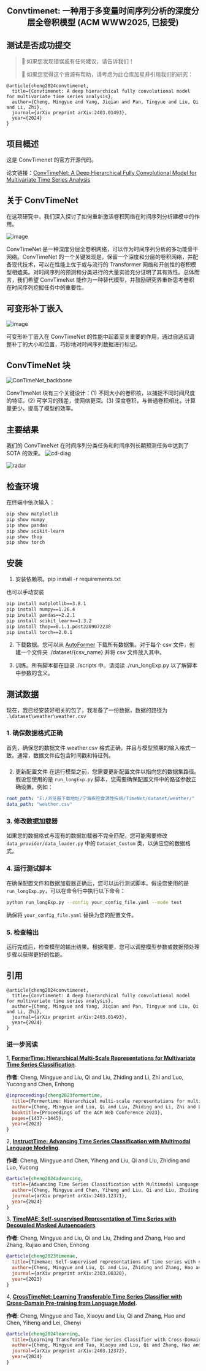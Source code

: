<div align="center">
  <!-- <h1><b> Time-LLM </b></h1> -->
  <!-- <h2><b> Time-LLM </b></h2> -->
  <h2><b> Convtimenet: 一种用于多变量时间序列分析的深度分层全卷积模型 (ACM WWW2025, 已接受) </b></h2>
</div>

测试是否成功提交
---
>
> 🙋 如果您发现错误或有任何建议，请告诉我们！
> 
> 🌟 如果您觉得这个资源有帮助，请考虑为此仓库加星并引用我们的研究：

```
@article{cheng2024convtimenet,
  title={Convtimenet: A deep hierarchical fully convolutional model for multivariate time series analysis},
  author={Cheng, Mingyue and Yang, Jiqian and Pan, Tingyue and Liu, Qi and Li, Zhi},
  journal={arXiv preprint arXiv:2403.01493},
  year={2024}
}
```

## 项目概述

这是 ConvTimenet 的官方开源代码。

论文链接：[ConvTimeNet: A Deep Hierarchical Fully Convolutional Model for Multivariate Time Series Analysis](https://arxiv.org/abs/2403.01493)

## 关于 ConvTimeNet

在这项研究中，我们深入探讨了如何重新激活卷积网络在时间序列分析建模中的作用。

![image](https://github.com/Mingyue-Cheng/ConvTimeNet/assets/75526778/6ad67b14-ec3a-42b4-970f-585108a13bd6)

ConvTimeNet 是一种深度分层全卷积网络，可以作为时间序列分析的多功能骨干网络。ConvTimeNet 的一个关键发现是，保留一个深度和分层的卷积网络，并配备现代技术，可以在性能上优于或与流行的 Transformer 网络和开创性的卷积模型相媲美。对时间序列的预测和分类进行的大量实验充分证明了其有效性。总体而言，我们希望 ConvTimeNet 能作为一种替代模型，并鼓励研究界重新思考卷积在时间序列挖掘任务中的重要性。

## 可变形补丁嵌入

![image](https://github.com/Mingyue-Cheng/ConvTimeNet/assets/75526778/115bd0cd-c011-468e-b305-12526e773225)

可变形补丁嵌入在 ConvTimeNet 的性能中起着至关重要的作用，通过自适应调整补丁的大小和位置，巧妙地对时间序列数据进行标记。

## ConvTimeNet 块

![ConTimeNet_backbone](https://github.com/Mingyue-Cheng/ConvTimeNet/assets/75526778/5ee724c0-3956-492a-9601-82a235ed7ffc)

ConvTimeNet 块有三个关键设计：(1) 不同大小的卷积核，以捕捉不同时间尺度的特征。(2) 可学习的残差，使网络更深。(3) 深度卷积，与普通卷积相比，计算量更少，提高了模型的效率。

## 主要结果

我们的 ConvTimeNet 在时间序列分类任务和时间序列长期预测任务中达到了 SOTA 的效果。
![cd-diag](https://github.com/Mingyue-Cheng/ConvTimeNet/assets/75526778/d1ef9c1a-2d0a-4c91-b02c-6390221868b3)

![radar](https://github.com/Mingyue-Cheng/ConvTimeNet/assets/75526778/51cd735d-cee0-413f-8f49-d97e5334f367)
## 检查环境
在终端中依次输入：

```bash
pip show matplotlib
pip show numpy
pip show pandas
pip show scikit-learn
pip show thop
pip show torch
```

## 安装

1. 安装依赖项。pip install -r requirements.txt

也可以手动安装

```bash
pip install matplotlib==3.8.1
pip install numpy==1.26.4
pip install pandas==2.2.1
pip install scikit_learn==1.3.2
pip install thop==0.1.1.post2209072238
pip install torch==2.0.1
```

2. 下载数据。您可以从 [AutoFormer](https://drive.google.com/drive/folders/1ZOYpTUa82_jCcxIdTmyr0LXQfvaM9vIy) 下载所有数据集。对于每个 csv 文件，创建一个文件夹 ./dataset/{csv_name} 并将 csv 文件放入其中。

3. 训练。所有脚本都在目录 ./scripts 中。请阅读 ./run_longExp.py 以了解脚本中参数的含义。

## 测试数据
现在，我已经安装好相关的包了，我准备了一份数据，数据的路径为 `.\dataset\weather\weather.csv`


### 1. 确保数据格式正确
首先，确保您的数据文件 weather.csv 格式正确，并且与模型预期的输入格式一致。通常，数据文件应包含时间戳和特征列。

### 

2. 更新配置文件
在运行模型之前，您需要更新配置文件以指向您的数据集路径。假设您使用的是 `run_longExp.py` 脚本，您需要确保配置文件中的路径参数正确设置。例如：

```yaml
root_path: "E:/浏览器下载地址/宁海疾控食源性疾病/TimeNet/dataset/weather/"
data_path: "weather.csv"
```
### 



### 3. 修改数据加载器
如果您的数据格式与现有的数据加载器不完全匹配，您可能需要修改 `data_provider/data_loader.py` 中的 `Dataset_Custom` 类，以适应您的数据格式。

### 4. 运行测试脚本
在确保配置文件和数据加载器正确后，您可以运行测试脚本。假设您使用的是 `run_longExp.py`，可以在命令行中执行以下命令：

```bash
python run_longExp.py --config your_config_file.yaml --mode test
```

确保将 `your_config_file.yaml` 替换为您的配置文件。

### 5. 检查输出
运行完成后，检查模型的输出结果。根据需要，您可以调整模型参数或数据预处理步骤以获得更好的性能。


## 引用

```
@article{cheng2024convtimenet, 
  title={Convtimenet: A deep hierarchical fully convolutional model for multivariate time series analysis}, 
  author={Cheng, Mingyue and Yang, Jiqian and Pan, Tingyue and Liu, Qi and Li, Zhi}, 
  journal={arXiv preprint arXiv:2403.01493}, 
  year={2024} 
}
```

### 进一步阅读

1, [**FormerTime: Hierarchical Multi-Scale Representations for Multivariate Time Series Classification**](https://arxiv.org/pdf/2302.09818).

**作者**: Cheng, Mingyue and Liu, Qi and Liu, Zhiding and Li, Zhi and Luo, Yucong and Chen, Enhong

```bibtex
@inproceedings{cheng2023formertime,
  title={Formertime: Hierarchical multi-scale representations for multivariate time series classification},
  author={Cheng, Mingyue and Liu, Qi and Liu, Zhiding and Li, Zhi and Luo, Yucong and Chen, Enhong},
  booktitle={Proceedings of the ACM Web Conference 2023},
  pages={1437--1445},
  year={2023}
}
```

2, [**InstructTime: Advancing Time Series Classification with Multimodal Language Modeling**](https://arxiv.org/pdf/2403.12371).

**作者**: Cheng, Mingyue and Chen, Yiheng and Liu, Qi and Liu, Zhiding and Luo, Yucong

```bibtex
@article{cheng2024advancing,
  title={Advancing Time Series Classification with Multimodal Language Modeling},
  author={Cheng, Mingyue and Chen, Yiheng and Liu, Qi and Liu, Zhiding and Luo, Yucong},
  journal={arXiv preprint arXiv:2403.12371},
  year={2024}
}
```

3, [**TimeMAE: Self-supervised Representation of Time Series with Decoupled Masked Autoencoders**](https://arxiv.org/pdf/2303.00320).

**作者**: Cheng, Mingyue and Liu, Qi and Liu, Zhiding and Zhang, Hao and Zhang, Rujiao and Chen, Enhong

```bibtex
@article{cheng2023timemae,
  title={Timemae: Self-supervised representations of time series with decoupled masked autoencoders},
  author={Cheng, Mingyue and Liu, Qi and Liu, Zhiding and Zhang, Hao and Zhang, Rujiao and Chen, Enhong},
  journal={arXiv preprint arXiv:2303.00320},
  year={2023}
}
```

4, [**CrossTimeNet: Learning Transferable Time Series Classifier with Cross-Domain Pre-training from Language Model**](https://arxiv.org/pdf/2403.12372).

**作者**: Cheng, Mingyue and Tao, Xiaoyu and Liu, Qi and Zhang, Hao and Chen, Yiheng and Lei, Chenyi

```bibtex
@article{cheng2024learning,
  title={Learning Transferable Time Series Classifier with Cross-Domain Pre-training from Language Model},
  author={Cheng, Mingyue and Tao, Xiaoyu and Liu, Qi and Zhang, Hao and Chen, Yiheng and Lei, Chenyi},
  journal={arXiv preprint arXiv:2403.12372},
  year={2024}
}
```






